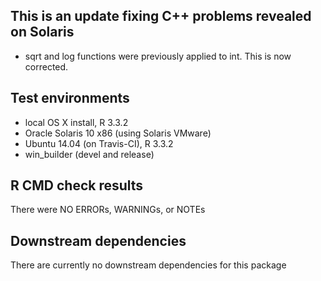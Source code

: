 This is an update fixing C++ problems revealed on Solaris
---------------------------------------------------------

-   sqrt and log functions were previously applied to int. This is
    now corrected.

Test environments
-----------------

-   local OS X install, R 3.3.2
-   Oracle Solaris 10 x86 (using Solaris VMware)
-   Ubuntu 14.04 (on Travis-CI), R 3.3.2
-   win\_builder (devel and release)

R CMD check results
-------------------

There were NO ERRORs, WARNINGs, or NOTEs

Downstream dependencies
-----------------------

There are currently no downstream dependencies for this package
